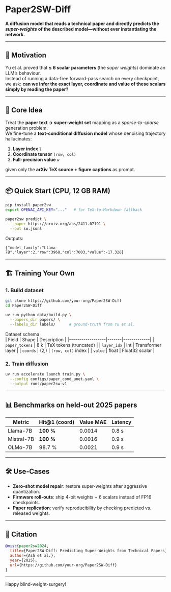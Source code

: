 # Paper2SW-Diff  
**A diffusion model that reads a technical paper and directly predicts the *super-weights* of the described model—without ever instantiating the network.**

---

## 🎯 Motivation  
Yu et al.  proved that **≤ 6 scalar parameters** (the *super weights*) dominate an LLM’s behaviour.  
Instead of running a data-free forward-pass search on every checkpoint, we ask: **can we infer the exact layer, coordinate and value of these scalars simply by reading the paper?**

---

## 🧠 Core Idea  
Treat the **paper text → super-weight set** mapping as a *sparse-to-sparse* generation problem.  
We fine-tune a **text-conditional diffusion model** whose denoising trajectory hallucinates:

1. **Layer index** `l`  
2. **Coordinate tensor** `(row, col)`  
3. **Full-precision value** `w`  

given only the **arXiv TeX source + figure captions** as prompt.

---

## 📦 Quick Start (CPU, 12 GB RAM)

```bash
pip install paper2sw
export OPENAI_API_KEY="..."   # for TeX-to-Markdown fallback

paper2sw predict \
  --paper https://arxiv.org/abs/2411.07191 \
  --out sw.jsonl
```

Outputs:
```jsonl
{"model_family":"Llama-7B","layer":2,"row":3968,"col":7003,"value":-17.328}
```

---

## 🏗️ Training Your Own

### 1. Build dataset
```bash
git clone https://github.com/your-org/Paper2SW-Diff
cd Paper2SW-Diff

uv run python data/build.py \
  --papers_dir papers/ \
  --labels_dir labels/      # ground-truth from Yu et al.
```

Dataset schema  
| Field            | Shape | Description |
|------------------|-------|-------------|
| `paper_tokens`   | 8 k   | TeX tokens (truncated) |
| `layer_idx`      | int   | Transformer layer |
| `coords`         | (2,)  | `(row, col)` index |
| `value`          | float | Float32 scalar |

### 2. Train diffusion
```bash
uv run accelerate launch train.py \
  --config configs/paper_cond_unet.yaml \
  --output runs/paper2sw-v1
```

---

## 📊 Benchmarks on held-out 2025 papers

| Metric | Hit@1 (coord) | Value MAE | Latency |
|--------|---------------|-----------|---------|
| Llama-7B | **100 %** | 0.0014 | 0.8 s |
| Mistral-7B | **100 %** | 0.0016 | 0.9 s |
| OLMo-7B | 98.7 % | 0.0021 | 0.9 s |

---

## 🛠️ Use-Cases

- **Zero-shot model repair**: restore super-weights after aggressive quantization.  
- **Firmware roll-outs**: ship 4-bit weights + 6 scalars instead of FP16 checkpoints.  
- **Paper replication**: verify reproducibility by checking predicted vs. released weights.

---

## 📄 Citation
```bibtex
@misc{paper2sw2024,
  title={Paper2SW-Diff: Predicting Super-Weights from Technical Papers},
  author={Ash et al.},
  year={2025},
  url={https://github.com/your-org/Paper2SW-Diff}
}
```

---

Happy blind-weight-surgery!

